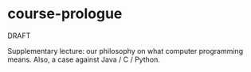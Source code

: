 course-prologue
===============
DRAFT

Supplementary lecture: our philosophy on what computer programming means.
Also, a case against Java / C / Python.
